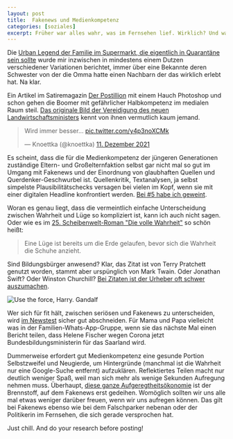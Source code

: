 ```yaml
---
layout: post
title:  Fakenews und Medienkompetenz
categories: [soziales]
excerpt: Früher war alles wahr, was im Fernsehen lief. Wirklich? Und was heute bei Facebook steht stimmt, oder doch nicht?
---
```


Die [Urban Legend der Familie im Supermarkt, die eigentlich in Quarantäne sein sollte](https://www.donaukurier.de/nachrichten/panorama/Covid-19-Wahrheit-oder-Fake-News-Ingolstaedter-AErztin-enttarnt-Quarantaene-Brecher-in-Supermarkt;art154670,4833284) wurde mir inzwischen in mindestens einem Dutzen verschiedener Variationen berichtet, immer über eine Bekannte deren Schwester von der die Omma hatte einen Nachbarn der das wirklich erlebt hat. Na klar.

Ein Artikel im Satiremagazin [Der Postillion](https://www.der-postillon.com/2021/12/muuh.html) mit einem Hauch Photoshop und schon gehen die Boomer mit gefährlicher Halbkompetenz im medialen Raum steil. [Das originale Bild der Vereidigung des neuen Landwirtschaftsministers](https://www.agrarheute.com/politik/cem-oezdemir-will-oberster-anwalt-landwirte-588251) kennt von ihnen vermutlich kaum jemand.

<blockquote class="twitter-tweet"><p lang="de" dir="ltr">Wird immer besser... <a href="https://t.co/y4p3noXCMk">pic.twitter.com/y4p3noXCMk</a></p>&mdash; Knoettka (@knoettka) <a href="https://twitter.com/knoettka/status/1469815591787798537?ref_src=twsrc%5Etfw">11. Dezember 2021</a></blockquote> <script async src="https://platform.twitter.com/widgets.js" charset="utf-8"></script>

Es scheint, dass die für die Medienkompetenz der jüngeren Generationen zuständige Eltern- und Großelternfaktion selbst gar nicht mal so gut im Umgang mit Fakenews und der Einordnung von glaubhaften Quellen und Querdenker-Geschwurbel ist. Quellenkritik, Textanalysen, ja selbst simpelste Plausibilitätschecks versagen bei vielen im Kopf, wenn sie mit einer digitalen Headline konfrontiert werden. [Bei #5 habe ich geweint](https://de.wikipedia.org/wiki/Clickbaiting).

Woran es genau liegt, dass die vermeintlich einfache Unterscheidung zwischen Wahrheit und Lüge so kompliziert ist, kann ich auch nicht sagen. Oder wie es im [25. Scheibenwelt-Roman "Die volle Wahrheit"](https://www.goodreads.com/book/show/513475.Die_volle_Wahrheit) so schön heißt:

> Eine Lüge ist bereits um die Erde gelaufen, bevor sich die Wahrheit die Schuhe anzieht.

Sind Bildungsbürger anwesend? Klar, das Zitat ist von Terry Pratchett genutzt worden, stammt aber urspünglich von Mark Twain. Oder Jonathan Swift? Oder Winston Churchill? [Bei Zitaten ist der Urheber oft schwer auszumachen](https://falschzitate.blogspot.com/2021/03/eine-luge-ist-bereits-dreimal-um-die.html).

![Use the force, Harry. Gandalf](https://static0.srcdn.com/wordpress/wp-content/uploads/2020/10/star-wars-harry-potter-star-trek-captain-picard-meme.jpg?q=50&fit=crop&w=740&h=416&dpr=1.5)

Wer sich für fit hält, zwischen seriösen und Fakenews zu unterscheiden, wird [im Newstest](https://der-newstest.de) sicher gut abschneiden. Für Mama und Papa vielleicht was in der Familien-Whats-App-Gruppe, wenn sie das nächste Mal einen Bericht teilen, dass Helene Fischer wegen Corona jetzt Bundesbildungsministerin für das Saarland wird.

Dummerweise erfordert gut Medienkompetenz eine gesunde Portion Selbstzweifel und Neugierde, um Hintergründe (manchmal ist die Wahrheit nur eine Google-Suche entfernt) aufzuklären. Reflektiertes Teilen macht nur deutlich weniger Spaß, weil man sich mehr als wenige Sekunden Aufregung nehmen muss. Überhaupt, [diese ganze Aufgeregtheitsökonomie](https://www.openpr.de/news/802198/Anleitung-zur-Gehaessigkeit-Ein-satirischer-Ratgeber.html) ist der Brennstoff, auf dem Fakenews erst gedeihen. Womöglich sollten wir uns alle mal etwas weniger darüber freuen, wenn wir uns aufregen können. Das gilt bei Fakenews ebenso wie bei dem Falschparker nebenan oder der Politikerin im Fernsehen, die sich gerade versprochen hat.

Just chill. And do your research before posting!
